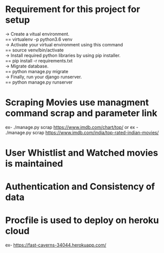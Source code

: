 # Requirement for this project for setup

-> Create a vitual environment.<br/>
== virtualenv -p python3.6 venv<br/>
-> Activate your virtual environment using this command<br/>
== source venv/bin/activate<br/>
-> Install required python libraries by using pip installer.<br/>
== pip install -r requirements.txt<br/>
-> Migrate database.<br/>
== python manage.py migrate<br/>
-> Finally, run your django runserver.<br/>
== python manage.py runserver<br/>

# Scraping Movies use managment command scrap and parameter link

ex- ./manage.py scrap https://www.imdb.com/chart/top/
or
ex - ./manage.py scrap https://www.imdb.com/india/top-rated-indian-movies/

# User Whistlist and Watched movies is maintained

# Authentication and Consistency of data

# Procfile is used to deploy on heroku cloud

ex- https://fast-caverns-34044.herokuapp.com/

